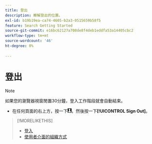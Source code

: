 ```yaml
---
title: 登出
description: 瞭解登出的位置。
exl-id: b19b19ea-ca74-4605-b2a3-0515659b58f5
feature: Search Getting Started
source-git-commit: e16bc62127a708de8f4deb1eddfa53a14405cbc2
workflow-type: tm+mt
source-wordcount: '46'
ht-degree: 0%

---
```


# 登出

>[!NOTE]
>
>如果您的瀏覽器視窗閒置30分鐘，登入工作階段就會自動結束。

* 在任何頁面的右上方，按一下![使用者設定檔](/help/search-social-commerce/assets/user-profile.png "使用者設定檔")，然後按一下&#x200B;**[!UICONTROL Sign Out]**。

>[!MORELIKETHIS]
>
>* [登入](log-in.md)
>* [使用者介面的組織方式](user-interface.md)
